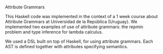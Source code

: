 Attribute Grammars

This Haskell code was implemented in the context of a 1 week course
about Attribute Grammars at Universidad de la República (Uruguay). We
implemented two examples of use of attribute grammars: the repmin
problem and type inference for lambda calculus.

We used a DSL built on top of Haskell, for using attribute grammars. 
Each AST is defined together with attributes specifying semantics.

